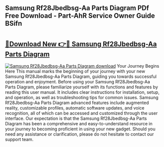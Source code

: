 ## Samsung Rf28Jbedbsg-Aa Parts Diagram PDf Free Download - Part-AhR Service Owner Guide BSifn

# <h2><a href="http://dfrtw74.blite.top/?on=Samsung+Rf28Jbedbsg-Aa+Parts+Diagram">🔗Download New 👉🔴 Samsung Rf28Jbedbsg-Aa Parts Diagram</a></h2>

[![Samsung Rf28Jbedbsg-Aa Parts Diagram download](https://i.imgur.com/lujVjoI.png)](http://dfrtw74.blite.top/?on=Samsung+Rf28Jbedbsg-Aa+Parts+Diagram)
Your Journey Begins Here This manual marks the beginning of your journey with your new Samsung Rf28Jbedbsg-Aa Parts Diagram, guiding you towards successful operation and enjoyment. Before using your Samsung Rf28Jbedbsg-Aa Parts Diagram, please familiarize yourself with its functions and features by reading this user manual. It includes clear instructions for installation, setup, and operation, as well as troubleshooting tips for common issues. Samsung Rf28Jbedbsg-Aa Parts Diagram advanced features include augmented reality, customizable profiles, automatic software updates, and voice recognition, all of which can be accessed and customized through the user interface. Our expectation is that the Samsung Rf28Jbedbsg-Aa Parts Diagram has been a comprehensive and easy-to-understand resource in your journey to becoming proficient in using your new gadget. Should you need any assistance or clarification, please do not hesitate to contact our support team.
